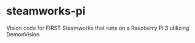 # steamworks-pi
Vision code for FIRST Steamworks that runs on a Raspberry Pi 3 utilizing DemonVision
